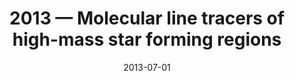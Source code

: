 ---
title: "2013 &mdash; Molecular line tracers of high-mass star forming regions"
collection: publications
refereed: 'no'
date: "2013-07-01"
venue: "Protostars and Planets VI"
paperurl: 
link: "https://ui.adsabs.harvard.edu/abs/2013prpl.conf1B023N"
citation: "Nagy, Zsofia; Van der Tak, Floris; Ossenkopf, Volker; Bergin, Edwin; Black, John; Faure, Alexandre; Fuller, Gary; Gerin, Maryvonne; Goicoechea, Javier; Joblin, Christine; Le Bourlot, Jacques; Le Petit, Franck; Makai, Zoltan; Plume, Rene; Roellig, Markus; Spaans, Marco; Tolls, Volker, Protostars and Planets VI, Heidelberg, July 15-20, 2013. Poster #1B023"
---
